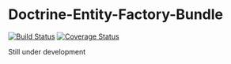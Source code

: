 # Doctrine-Entity-Factory-Bundle
[![Build Status](https://travis-ci.org/fludio/doctrine-entity-factory.svg?branch=master)](https://travis-ci.org/fludio/doctrine-entity-factory)
[![Coverage Status](https://coveralls.io/repos/fludio/doctrine-entity-factory/badge.svg?branch=master&service=github)](https://coveralls.io/github/fludio/doctrine-entity-factory?branch=master)

Still under development